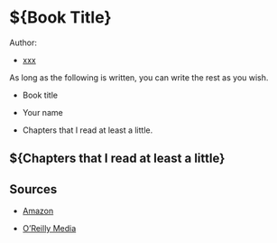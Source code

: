 # ${Book Title}

Author:

- [xxx](https://twitter.com/${YOURNAME})

As long as the following is written, you can write the rest as you wish.

- Book title

- Your name

- Chapters that I read at least a little.

## ${Chapters that I read at least a little}



## Sources

- [Amazon]()

- [O’Reilly Media]()